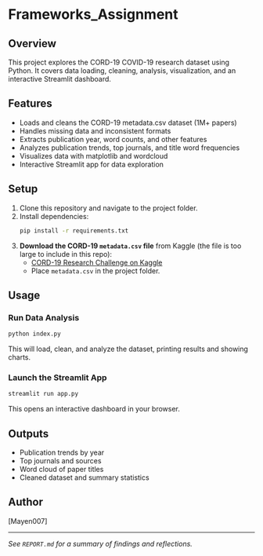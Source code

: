 # Frameworks_Assignment

## Overview

This project explores the CORD-19 COVID-19 research dataset using Python. It covers data loading, cleaning, analysis, visualization, and an interactive Streamlit dashboard.

## Features

- Loads and cleans the CORD-19 metadata.csv dataset (1M+ papers)
- Handles missing data and inconsistent formats
- Extracts publication year, word counts, and other features
- Analyzes publication trends, top journals, and title word frequencies
- Visualizes data with matplotlib and wordcloud
- Interactive Streamlit app for data exploration

## Setup

1. Clone this repository and navigate to the project folder.
2. Install dependencies:
   ```sh
   pip install -r requirements.txt
   ```
3. **Download the CORD-19 `metadata.csv` file** from Kaggle (the file is too large to include in this repo):
   - [CORD-19 Research Challenge on Kaggle](https://www.kaggle.com/datasets/allen-institute-for-ai/CORD-19-research-challenge)
   - Place `metadata.csv` in the project folder.

## Usage

### Run Data Analysis

```sh
python index.py
```

This will load, clean, and analyze the dataset, printing results and showing charts.

### Launch the Streamlit App

```sh
streamlit run app.py
```

This opens an interactive dashboard in your browser.

## Outputs

- Publication trends by year
- Top journals and sources
- Word cloud of paper titles
- Cleaned dataset and summary statistics

## Author

[Mayen007]

---

_See `REPORT.md` for a summary of findings and reflections._
